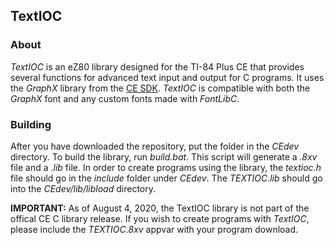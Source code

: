 ## TextIOC

### About

*TextIOC* is an eZ80 library designed for the TI-84 Plus CE
that provides several functions for advanced text input and
output for C programs. It uses the *GraphX* library from the
[CE SDK](https://github.com/CE-Programming/toolchain). *TextIOC* is compatible with both the *GraphX* font
and any custom fonts made with *FontLibC*.

### Building

After you have downloaded the repository, put the folder in
the *CEdev* directory. To build the library, run *build.bat*.
This script will generate a *.8xv* file and a *.lib* file.
In order to create programs using the library, the *textioc.h*
file should go in the *include* folder under *CEdev*. The
*TEXTIOC.lib* should go into the *CEdev/lib/libload* directory.

**IMPORTANT:** As of August 4, 2020, the TextIOC library is not part
of the offical CE C library release. If you wish to create programs
with *TextIOC*, please include the *TEXTIOC.8xv* appvar with your
program download.